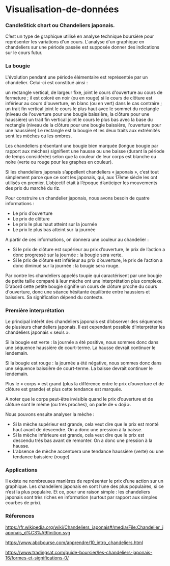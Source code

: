 # Visualisation-de-données

### CandleStick chart ou Chandeliers japonais.

C’est un type de graphique utilisé en analyse technique boursière pour représenter les variations d'un cours. L'analyse d'un graphique en chandeliers sur une période passée est supposée donner des indications sur le cours futur.


### La bougie
L'évolution pendant une période élémentaire est représentée par un chandelier. Celui-ci est constitué ainsi :

un rectangle vertical, de largeur fixe, joint le cours d'ouverture au cours de fermeture ; il est coloré en noir (ou en rouge) si le cours de clôture est inférieur au cours d'ouverture, en blanc (ou en vert) dans le cas contraire ;
un trait fin vertical joint le cours le plus haut avec le sommet du rectangle (niveau de l'ouverture pour une bougie baissière, la clôture pour une haussière)
un trait fin vertical joint le cours le plus bas avec la base du rectangle (niveau de la clôture pour une bougie baissière, l'ouverture pour une haussière)
Le rectangle est la bougie et les deux traits aux extrémités sont les mèches ou les ombres.

Les chandeliers présentant une bougie bien marquée (longue bougie par rapport aux mèches) signifient une hausse ou une baisse (durant la période de temps considérée) selon que la couleur de leur corps est blanche ou noire (verte ou rouge pour les graphes en couleur).

Si les chandeliers japonais s’appellent chandeliers « japonais », c’est tout simplement parce que ce sont les japonais, qui, aux 17ème siècle les ont utilisés en premier. L’objectif était à l’époque d’anticiper les mouvements des prix du marché du riz.

Pour construire un chandelier japonais, nous avons besoin de quatre informations :

* Le prix d’ouverture
* Le prix de clôture
* Le prix le plus haut atteint sur la journée
* Le prix le plus bas atteint sur la journée

A partir de ces informations, on donnera une couleur au chandelier :

* Si le prix de clôture est supérieur au prix d’ouverture, le prix de l’action a donc progressé sur la journée : la bougie sera verte.
* Si le prix de clôture est inférieur au prix d’ouverture, le prix de l’action a donc diminué sur la journée : la bougie sera rouge.

Par contre les chandeliers appelés toupie qui caractérisent par une bougie de petite taille comparé à leur mèche ont une interprétation plus complexe. D'abord cette petite bougie signifie un cours de clôture proche du cours d'ouverture, donc une séance hésitante équilibrée entre haussiers et baissiers. Sa signification dépend du contexte.

### Première interprétation

Le principal intérêt des chandeliers japonais est d’observer des séquences de plusieurs chandeliers japonais. Il est cependant possible d’interpréter les chandeliers japonais « seuls ».

Si la bougie est verte : la journée a été positive, nous sommes donc dans une séquence haussière de court-terme. La hausse devrait continuer le lendemain.

Si la bougie est rouge : la journée a été négative, nous sommes donc dans une séquence baissière de court-terme. La baisse devrait continuer le lendemain.

Plus le « corps » est grand (plus la différence entre le prix d’ouverture et de clôture est grande) et plus cette tendance est marquée.

A noter que le corps peut-être invisible quand le prix d’ouverture et de clôture sont le même (ou très proches), on parle de « doji ».

Nous pouvons ensuite analyser la mèche :

* Si la mèche supérieur est grande, cela veut dire que le prix est monté haut avant de descendre. On a donc une pression à la baisse.
* Si la mèche inférieure est grande, cela veut dire que le prix est descendu très bas avant de remonter. On a donc une pression à la hausse.
* L’absence de mèche accentuera une tendance haussière (verte) ou une tendance baissière (rouge)

### Applications

Il existe ne nombreuses manières de représenter le prix d’une action sur un graphique. Les chandeliers japonais en sont l’une des plus populaires, si ce n’est la plus populaire.  Et ce, pour une raison simple : les chandeliers japonais sont très riches en information (surtout par rapport aux simples courbes de prix).


### Réferences

https://fr.wikipedia.org/wiki/Chandeliers_japonais#/media/File:Chandelier_japonais_d%C3%A9finition.svg

https://www.abcbourse.com/apprendre/10_intro_chandeliers.html

https://www.tradingsat.com/guide-boursier/les-chandeliers-japonais-16/formes-et-significations-0/
